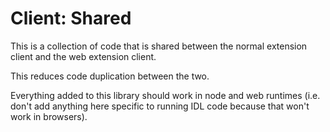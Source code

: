 # Client: Shared

This is a collection of code that is shared between the normal extension client and the web extension client.

This reduces code duplication between the two.

Everything added to this library should work in node and web runtimes (i.e. don't add anything here specific to running IDL code because that won't work in browsers).
